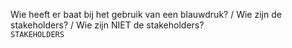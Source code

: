 Wie heeft er baat bij het gebruik van een blauwdruk? / Wie zijn de stakeholders? / Wie zijn NIET de stakeholders?
<br>`STAKEHOLDERS`